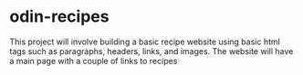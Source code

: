 # odin-recipes
This project will involve building a basic recipe website using basic html tags such as paragraphs, headers, links, and images. The website will have a main page with a couple of links to recipes